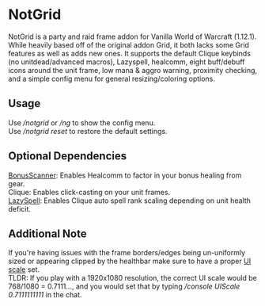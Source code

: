 # NotGrid
NotGrid is a party and raid frame addon for Vanilla World of Warcraft (1.12.1). While heavily based off of the original addon Grid, it both lacks some Grid features as well as adds new ones. It supports the default Clique keybinds (no unitdead/advanced macros), Lazyspell, healcomm, eight buff/debuff icons around the unit frame, low mana & aggro warning, proximity checking, and a simple config menu for general resizing/coloring options.

## Usage
Use */notgrid* or */ng* to show the config menu.  
Use */notgrid reset* to restore the default settings.

## Optional Dependencies
[BonusScanner](https://wow.curseforge.com/projects/project-1352): Enables Healcomm to factor in your bonus healing from gear.  
Clique: Enables click-casting on your unit frames.  
[LazySpell](https://github.com/satan666/LazySpell): Enables Clique auto spell rank scaling depending on unit health deficit.

## Additional Note
If you're having issues with the frame borders/edges being un-uniformly sized or appearing clipped by the healthbar make sure to have a proper [UI scale](http://wow.gamepedia.com/UI_Scale) set.  
TLDR: If you play with a 1920x1080 resolution, the correct UI scale would be 768/1080 = 0.7111..., and you would set that by typing */console UIScale 0.7111111111* in the chat.
